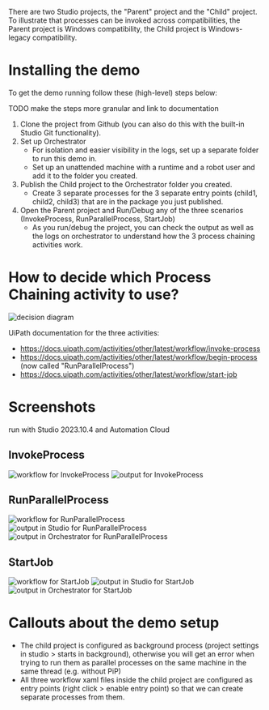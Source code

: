 There are two Studio projects, the "Parent" project and the "Child" project. To illustrate that processes can be invoked across compatibilities, the Parent project is Windows compatibility, the Child project is Windows-legacy compatibility.

# Installing the demo

To get the demo running follow these (high-level) steps below:

TODO make the steps more granular and link to documentation

1. Clone the project from Github (you can also do this with the built-in Studio Git functionality).
2. Set up Orchestrator
   - For isolation and easier visibility in the logs, set up a separate folder to run this demo in.
   - Set up an unattended machine with a runtime and a robot user and add it to the folder you created.
3. Publish the Child project to the Orchestrator folder you created.
   - Create 3 separate processes for the 3 separate entry points (child1, child2, child3) that are in the package you just published.
4. Open the Parent project and Run/Debug any of the three scenarios (InvokeProcess, RunParallelProcess, StartJob)
   - As you run/debug the project, you can check the output as well as the logs on orchestrator to understand how the 3 process chaining activities work.


# How to decide which Process Chaining activity to use?
![decision diagram](differenceBetweenProcessChainingActivities.png)

UiPath documentation for the three activities:
- https://docs.uipath.com/activities/other/latest/workflow/invoke-process
- https://docs.uipath.com/activities/other/latest/workflow/begin-process (now called "RunParallelProcess")
- https://docs.uipath.com/activities/other/latest/workflow/start-job

# Screenshots
run with Studio 2023.10.4 and Automation Cloud

## InvokeProcess
![workflow for InvokeProcess](InvokeProcessTestWorkflow.png)
![output for InvokeProcess](InvokeProcessTestOutput.png)
## RunParallelProcess
![workflow for RunParallelProcess](RunParallelProcessTestWorkflow.png)
![output in Studio for RunParallelProcess](RunParallelProcessTestOutput1.png)
![output in Orchestrator for RunParallelProcess](RunParallelProcessTestOutput2.png)
## StartJob
![workflow for StartJob](StartJobTestWorkflow.png)
![output in Studio for StartJob](StartJobTestOutput.png)
![output in Orchestrator for StartJob](StartJobTestOutput2.png)

# Callouts about the demo setup
- The child project is configured as background process (project settings in studio > starts in background), otherwise you will get an error when trying to run them as parallel processes on the same machine in the same thread (e.g. without PiP)
- All three workflow xaml files inside the child project are configured as entry points (right click > enable entry point) so that we can create separate processes from them.
